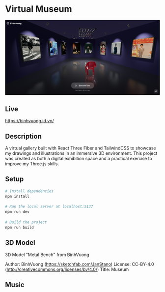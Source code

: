 # Virtual Museum

![Retro Camera Showcase](./public/museum.png)

## Live

https://binhvuong.id.vn/

## Description

A virtual gallery built with React Three Fiber and TailwindCSS to showcase my drawings and illustrations in an immersive 3D environment. This project was created as both a digital exhibition space and a practical exercise to improve my Three.js skills.

## Setup

```bash
# Install dependencies
npm install

# Run the local server at localhost:5137
npm run dev

# Build the project
npm run build
```

## 3D Model

3D Model "Metal Bench" from BinhVuong

Author: BinhVuong (https://sketchfab.com/JanStano)
License: CC-BY-4.0 (http://creativecommons.org/licenses/by/4.0/)
Title: Museum

## Music

